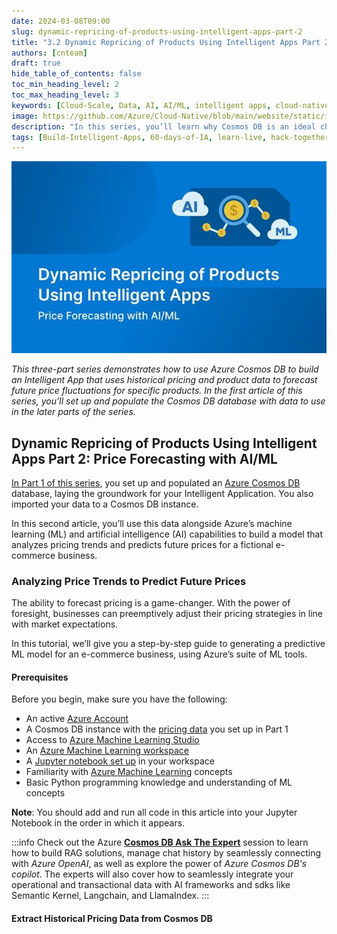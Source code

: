 ```yaml
---
date: 2024-03-08T09:00
slug: dynamic-repricing-of-products-using-intelligent-apps-part-2
title: "3.2 Dynamic Repricing of Products Using Intelligent Apps Part 2"
authors: [cnteam]
draft: true
hide_table_of_contents: false
toc_min_heading_level: 2
toc_max_heading_level: 3
keywords: [Cloud-Scale, Data, AI, AI/ML, intelligent apps, cloud-native, 60-days, enterprise apps, digital experiences, app modernization]
image: https://github.com/Azure/Cloud-Native/blob/main/website/static/img/ogImage.png
description: "In this series, you’ll learn why Cosmos DB is an ideal choice for powering such applications—and how it makes building Intelligent Apps accessible and approachable." 
tags: [Build-Intelligent-Apps, 60-days-of-IA, learn-live, hack-together, community-buzz, ask-the-expert, azure-kubernetes-service, azure-functions, azure-openai, azure-container-apps, azure-cosmos-db, github-copilot, github-codespaces, github-actions]
---
```


<head> 
  <meta property="og:url" content="https://azure.github.io/cloud-native/60daysofia/dynamic-repricing-of-products-using-intelligent-apps-part-2"/>
  <meta property="og:type" content="website"/> 
  <meta property="og:title" content="Build Intelligent Apps | AI Apps on Azure"/> 
  <meta property="og:description" content="In this series, you’ll learn why Cosmos DB is an ideal choice for powering such applications—and how it makes building Intelligent Apps accessible and approachable."/> 
  <meta property="og:image" content="https://github.com/Azure/Cloud-Native/blob/main/website/static/img/ogImage.png"/> 
  <meta name="twitter:url" content="https://azure.github.io/Cloud-Native/60daysofIA/dynamic-repricing-of-products-using-intelligent-apps-part-2" /> 
  <meta name="twitter:title" content="Build Intelligent Apps | AI Apps on Azure" />
 <meta name="twitter:description" content="In this series, you’ll learn why Cosmos DB is an ideal choice for powering such applications—and how it makes building Intelligent Apps accessible and approachable." />
  <meta name="twitter:image" content="https://azure.github.io/Cloud-Native/img/ogImage.png" /> 
  <meta name="twitter:card" content="summary_large_image" /> 
  <meta name="twitter:creator" content="@devanshidiaries" /> 
  <link rel="canonical" href="https://azure.github.io/Cloud-Native/60daysofIA/dynamic-repricing-of-products-using-intelligent-apps-part-2" /> 
</head> 

<!-- End METADATA -->

![Dynamic Repricing of Products Using Intelligent Apps Part 2: Price Forecasting with AI/ML](../../static/img/60-days-of-ia/blogs/2024-03-08/3-2-1.jpeg)

*This three-part series demonstrates how to use Azure Cosmos DB to build an Intelligent App that uses historical pricing and product data to forecast future price fluctuations for specific products. In the first article of this series, you’ll set up and populate the Cosmos DB database with data to use in the later parts of the series.*

## Dynamic Repricing of Products Using Intelligent Apps Part 2: Price Forecasting with AI/ML

[In Part 1 of this series](https://azure.github.io/Cloud-Native/60DaysOfIA/dynamic-repricing-of-products-using-intelligent-apps-part-1), you set up and populated an [Azure Cosmos DB](https://azure.microsoft.com/free/cosmos-db?ocid=buildia24_60days_blogs) database, laying the groundwork for your Intelligent Application. You also imported your data to a Cosmos DB instance.

In this second article, you’ll use this data alongside Azure’s machine learning (ML) and artificial intelligence (AI) capabilities to build a model that analyzes pricing trends and predicts future prices for a fictional e-commerce business.

### Analyzing Price Trends to Predict Future Prices

The ability to forecast pricing is a game-changer. With the power of foresight, businesses can preemptively adjust their pricing strategies in line with market expectations.

In this tutorial, we’ll give you a step-by-step guide to generating a predictive ML model for an e-commerce business, using Azure’s suite of ML tools.

#### Prerequisites

Before you begin, make sure you have the following:

- An active [Azure Account](https://azure.microsoft.com/free/?ocid=buildia24_60days_blogs)
- A Cosmos DB instance with the [pricing data](https://www.kaggle.com/datasets/sujaykapadnis/price-quote-data/data) you set up in Part 1
- Access to [Azure Machine Learning Studio](https://studio.azureml.net/)
- An [Azure Machine Learning workspace](https://learn.microsoft.com/azure/machine-learning/tutorial-azure-ml-in-a-day?view=azureml-api-2&ocid=buildia24_60days_blogs)
- A [Jupyter notebook set up](https://learn.microsoft.com/azure/machine-learning/quickstart-create-resources?view=azureml-api-2#create-a-new-notebook&ocid=buildia24_60days_blogs) in your workspace
- Familiarity with [Azure Machine Learning](https://azure.microsoft.com/products/machine-learning?ocid=buildia24_60days_blogs) concepts
- Basic Python programming knowledge and understanding of ML concepts

**Note**: You should add and run all code in this article into your Jupyter Notebook in the order in which it appears.

:::info
Check out the Azure **[Cosmos DB Ask The Expert](https://aka.ms/intelligent-apps/ate-cosmos?ocid=buildia24_60days_blogs)** session to learn how to build RAG solutions, manage chat history by seamlessly connecting with *Azure OpenAI*, as well as explore the power of *Azure Cosmos DB's copilot*. The experts will also cover how to seamlessly integrate your operational and transactional data with AI frameworks and sdks like Semantic Kernel, Langchain, and LlamaIndex. 
:::

#### Extract Historical Pricing Data from Cosmos DB

